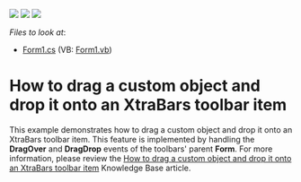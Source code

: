 <!-- default badges list -->
![](https://img.shields.io/endpoint?url=https://codecentral.devexpress.com/api/v1/VersionRange/128616664/10.1.6%2B)
[![](https://img.shields.io/badge/Open_in_DevExpress_Support_Center-FF7200?style=flat-square&logo=DevExpress&logoColor=white)](https://supportcenter.devexpress.com/ticket/details/E732)
[![](https://img.shields.io/badge/📖_How_to_use_DevExpress_Examples-e9f6fc?style=flat-square)](https://docs.devexpress.com/GeneralInformation/403183)
<!-- default badges end -->
<!-- default file list -->
*Files to look at*:

* [Form1.cs](./CS/DragDropOnBarItem/Form1.cs) (VB: [Form1.vb](./VB/DragDropOnBarItem/Form1.vb))
<!-- default file list end -->
# How to drag a custom object and drop it onto an XtraBars toolbar item


<p>This example demonstrates how to drag a custom object and drop it onto an XtraBars toolbar item. This feature is implemented by handling the <strong>DragOver</strong> and <strong>DragDrop</strong> events of the toolbars' parent <strong>Form</strong>. For more information, please review the <a href="https://www.devexpress.com/Support/Center/p/A1591">How to drag a custom object and drop it onto an XtraBars toolbar item</a> Knowledge Base article.</p>

<br/>


